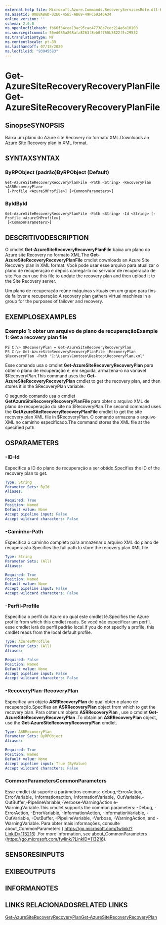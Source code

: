 ```yaml
---
external help file: Microsoft.Azure.Commands.RecoveryServicesRdfe.dll-Help.xml
ms.assetid: 00B8AB6D-02E0-45B5-AB69-49FC69246A34
online version: ''
schema: 2.0.0
ms.openlocfilehash: fb66f34cea13ac95cac47738e7cec214a6a10103
ms.sourcegitcommit: 56ed085a868afa8263f8eb0f755b5822f5c29532
ms.translationtype: MT
ms.contentlocale: pt-BR
ms.lasthandoff: 07/18/2020
ms.locfileid: "93945583"
---
```

# <span data-ttu-id="411c1-101">Get-AzureSiteRecoveryRecoveryPlanFile</span><span class="sxs-lookup"><span data-stu-id="411c1-101">Get-AzureSiteRecoveryRecoveryPlanFile</span></span>

## <span data-ttu-id="411c1-102">Sinopse</span><span class="sxs-lookup"><span data-stu-id="411c1-102">SYNOPSIS</span></span>
<span data-ttu-id="411c1-103">Baixa um plano do Azure site Recovery no formato XML.</span><span class="sxs-lookup"><span data-stu-id="411c1-103">Downloads an Azure Site Recovery plan in XML format.</span></span>

## <span data-ttu-id="411c1-104">SYNTAX</span><span class="sxs-lookup"><span data-stu-id="411c1-104">SYNTAX</span></span>

### <span data-ttu-id="411c1-105">ByRPObject (padrão)</span><span class="sxs-lookup"><span data-stu-id="411c1-105">ByRPObject (Default)</span></span>
```
Get-AzureSiteRecoveryRecoveryPlanFile -Path <String> -RecoveryPlan <ASRRecoveryPlan>
 [-Profile <AzureSMProfile>] [<CommonParameters>]
```

### <span data-ttu-id="411c1-106">ById</span><span class="sxs-lookup"><span data-stu-id="411c1-106">ById</span></span>
```
Get-AzureSiteRecoveryRecoveryPlanFile -Path <String> -Id <String> [-Profile <AzureSMProfile>]
 [<CommonParameters>]
```

## <span data-ttu-id="411c1-107">DESCRITIVO</span><span class="sxs-lookup"><span data-stu-id="411c1-107">DESCRIPTION</span></span>
<span data-ttu-id="411c1-108">O cmdlet **Get-AzureSiteRecoveryRecoveryPlanFile** baixa um plano do Azure site Recovery no formato XML.</span><span class="sxs-lookup"><span data-stu-id="411c1-108">The **Get-AzureSiteRecoveryRecoveryPlanFile** cmdlet downloads an Azure Site Recovery plan in XML format.</span></span>
<span data-ttu-id="411c1-109">Você pode usar esse arquivo para atualizar o plano de recuperação e depois carregá-lo no servidor de recuperação de site.</span><span class="sxs-lookup"><span data-stu-id="411c1-109">You can use this file to update the recovery plan and then upload it to the Site Recovery server.</span></span>

<span data-ttu-id="411c1-110">Um plano de recuperação reúne máquinas virtuais em um grupo para fins de failover e recuperação.</span><span class="sxs-lookup"><span data-stu-id="411c1-110">A recovery plan gathers virtual machines in a group for the purposes of failover and recovery.</span></span>

## <span data-ttu-id="411c1-111">EXEMPLOS</span><span class="sxs-lookup"><span data-stu-id="411c1-111">EXAMPLES</span></span>

### <span data-ttu-id="411c1-112">Exemplo 1: obter um arquivo de plano de recuperação</span><span class="sxs-lookup"><span data-stu-id="411c1-112">Example 1: Get a recovery plan file</span></span>
```
PS C:\> $RecoveryPlan = Get-AzureSiteRecoveryRecoveryPlan 
PS C:\> Get-AzureSiteRecoveryRecoveryPlanFile -RecoveryPlan $RecoveryPlan -Path "C:\Users\Contoso\Desktop\RecoveryPlan.xml"
```

<span data-ttu-id="411c1-113">Esse comando usa o cmdlet **Get-AzureSiteRecoveryRecoveryPlan** para obter o plano de recuperação e, em seguida, armazena-o na variável $RecoveryPlan.</span><span class="sxs-lookup"><span data-stu-id="411c1-113">This command uses the **Get-AzureSiteRecoveryRecoveryPlan** cmdlet to get the recovery plan, and then stores it in the $RecoveryPlan variable.</span></span>

<span data-ttu-id="411c1-114">O segundo comando usa o cmdlet **GetAzureSiteRecoveryRecoveryPlanFile** para obter o arquivo XML de plano de recuperação do site no $RecoveryPlan.</span><span class="sxs-lookup"><span data-stu-id="411c1-114">The second command uses the **GetAzureSiteRecoveryRecoveryPlanFile** cmdlet to get the site recovery plan XML file in $RecoveryPlan.</span></span>
<span data-ttu-id="411c1-115">O comando armazena o arquivo XML no caminho especificado.</span><span class="sxs-lookup"><span data-stu-id="411c1-115">The command stores the XML file at the specified path.</span></span>

## <span data-ttu-id="411c1-116">OS</span><span class="sxs-lookup"><span data-stu-id="411c1-116">PARAMETERS</span></span>

### <span data-ttu-id="411c1-117">-ID</span><span class="sxs-lookup"><span data-stu-id="411c1-117">-Id</span></span>
<span data-ttu-id="411c1-118">Especifica a ID do plano de recuperação a ser obtido.</span><span class="sxs-lookup"><span data-stu-id="411c1-118">Specifies the ID of the recovery plan to get.</span></span>

```yaml
Type: String
Parameter Sets: ById
Aliases: 

Required: True
Position: Named
Default value: None
Accept pipeline input: False
Accept wildcard characters: False
```

### <span data-ttu-id="411c1-119">-Caminho</span><span class="sxs-lookup"><span data-stu-id="411c1-119">-Path</span></span>
<span data-ttu-id="411c1-120">Especifica o caminho completo para armazenar o arquivo XML do plano de recuperação.</span><span class="sxs-lookup"><span data-stu-id="411c1-120">Specifies the full path to store the recovery plan XML file.</span></span>

```yaml
Type: String
Parameter Sets: (All)
Aliases: 

Required: True
Position: Named
Default value: None
Accept pipeline input: False
Accept wildcard characters: False
```

### <span data-ttu-id="411c1-121">-Perfil</span><span class="sxs-lookup"><span data-stu-id="411c1-121">-Profile</span></span>
<span data-ttu-id="411c1-122">Especifica o perfil do Azure do qual este cmdlet lê.</span><span class="sxs-lookup"><span data-stu-id="411c1-122">Specifies the Azure profile from which this cmdlet reads.</span></span>
<span data-ttu-id="411c1-123">Se você não especificar um perfil, esse cmdlet lerá do perfil padrão local.</span><span class="sxs-lookup"><span data-stu-id="411c1-123">If you do not specify a profile, this cmdlet reads from the local default profile.</span></span>

```yaml
Type: AzureSMProfile
Parameter Sets: (All)
Aliases: 

Required: False
Position: Named
Default value: None
Accept pipeline input: False
Accept wildcard characters: False
```

### <span data-ttu-id="411c1-124">-RecoveryPlan</span><span class="sxs-lookup"><span data-stu-id="411c1-124">-RecoveryPlan</span></span>
<span data-ttu-id="411c1-125">Especifica um objeto **ASRRecoveryPlan** do qual obter o plano de recuperação.</span><span class="sxs-lookup"><span data-stu-id="411c1-125">Specifies an **ASRRecoveryPlan** object from which to get the recovery plan.</span></span>
<span data-ttu-id="411c1-126">Para obter um objeto **ASRRecoveryPlan** , use o cmdlet **Get-AzureSiteRecoveryRecoveryPlan** .</span><span class="sxs-lookup"><span data-stu-id="411c1-126">To obtain an **ASRRecoveryPlan** object, use the **Get-AzureSiteRecoveryRecoveryPlan** cmdlet.</span></span>

```yaml
Type: ASRRecoveryPlan
Parameter Sets: ByRPObject
Aliases: 

Required: True
Position: Named
Default value: None
Accept pipeline input: True (ByValue)
Accept wildcard characters: False
```

### <span data-ttu-id="411c1-127">CommonParameters</span><span class="sxs-lookup"><span data-stu-id="411c1-127">CommonParameters</span></span>
<span data-ttu-id="411c1-128">Esse cmdlet dá suporte a parâmetros comuns:-debug,-ErrorAction,-ErrorVariable,-Informationaction,-InformationVariable,-OutVariable,-OutBuffer,-PipelineVariable,-Verbose-WarningAction e-WarningVariable.</span><span class="sxs-lookup"><span data-stu-id="411c1-128">This cmdlet supports the common parameters: -Debug, -ErrorAction, -ErrorVariable, -InformationAction, -InformationVariable, -OutVariable, -OutBuffer, -PipelineVariable, -Verbose, -WarningAction, and -WarningVariable.</span></span> <span data-ttu-id="411c1-129">Para obter mais informações, consulte about_CommonParameters ( https://go.microsoft.com/fwlink/?LinkID=113216) .</span><span class="sxs-lookup"><span data-stu-id="411c1-129">For more information, see about_CommonParameters (https://go.microsoft.com/fwlink/?LinkID=113216).</span></span>

## <span data-ttu-id="411c1-130">SENSORES</span><span class="sxs-lookup"><span data-stu-id="411c1-130">INPUTS</span></span>

## <span data-ttu-id="411c1-131">EXIBE</span><span class="sxs-lookup"><span data-stu-id="411c1-131">OUTPUTS</span></span>

## <span data-ttu-id="411c1-132">INFORMA</span><span class="sxs-lookup"><span data-stu-id="411c1-132">NOTES</span></span>

## <span data-ttu-id="411c1-133">LINKS RELACIONADOS</span><span class="sxs-lookup"><span data-stu-id="411c1-133">RELATED LINKS</span></span>

[<span data-ttu-id="411c1-134">Get-AzureSiteRecoveryRecoveryPlan</span><span class="sxs-lookup"><span data-stu-id="411c1-134">Get-AzureSiteRecoveryRecoveryPlan</span></span>](./Get-AzureSiteRecoveryRecoveryPlan.md)


